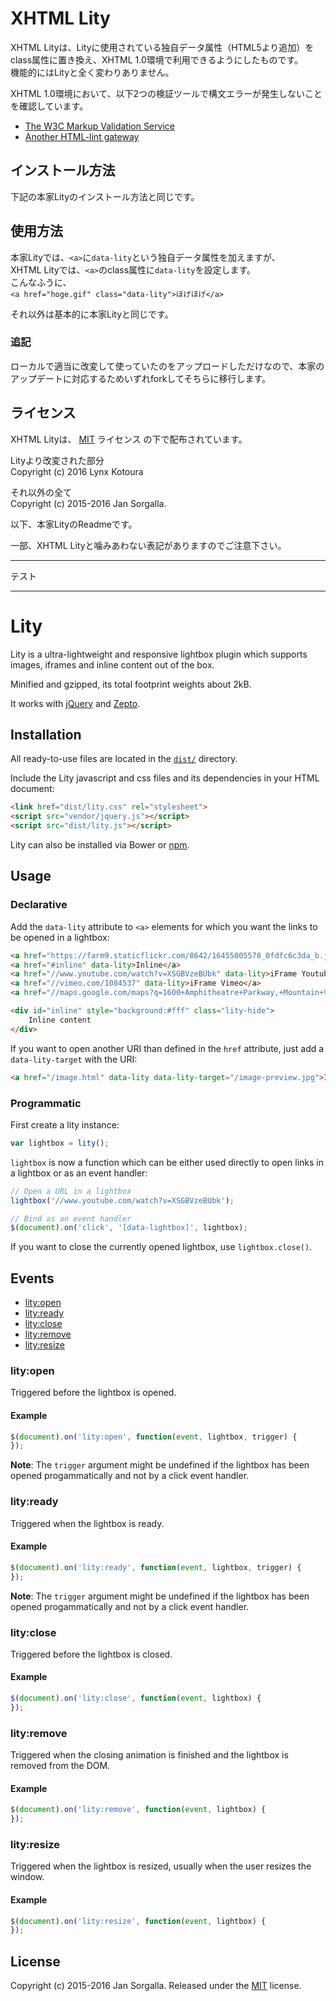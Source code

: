 # XHTML Lity

XHTML Lityは、Lityに使用されている独自データ属性（HTML5より追加）をclass属性に置き換え、XHTML 1.0環境で利用できるようにしたものです。  
機能的にはLityと全く変わりありません。

XHTML 1.0環境において、以下2つの検証ツールで構文エラーが発生しないことを確認しています。

* [The W3C Markup Validation Service](http://validator.w3.org)
* [Another HTML-lint gateway](http://cetus.sakura.ne.jp/htmllint/htmllint.html)

## インストール方法

下記の本家Lityのインストール方法と同じです。

## 使用方法

本家Lityでは、`<a>`に`data-lity`という独自データ属性を加えますが、  
XHTML Lityでは、`<a>`のclass属性に`data-lity`を設定します。  
こんなふうに、  
`<a href="hoge.gif" class="data-lity">ほげほげ</a>`

それ以外は基本的に本家Lityと同じです。

### 追記

ローカルで適当に改変して使っていたのをアップロードしただけなので、本家のアップデートに対応するためいずれforkしてそちらに移行します。

## ライセンス

XHTML Lityは、 [MIT](LICENSE?raw=1) ライセンス の下で配布されています。

Lityより改変された部分  
Copyright (c) 2016 Lynx Kotoura

それ以外の全て  
Copyright (c) 2015-2016 Jan Sorgalla.

以下、本家LityのReadmeです。

一部、XHTML Lityと噛みあわない表記がありますのでご注意下さい。

----

テスト

---

Lity
====

Lity is a ultra-lightweight and responsive lightbox plugin which supports
images, iframes and inline content out of the box.

Minified and gzipped, its total footprint weights about 2kB.

It works with [jQuery](http://jquery.com) and [Zepto](http://zeptojs.com).

Installation
------------

All ready-to-use files are located in the [`dist/`](dist/) directory.

Include the Lity javascript and css files and its dependencies in your HTML
document:

```html
<link href="dist/lity.css" rel="stylesheet">
<script src="vendor/jquery.js"></script>
<script src="dist/lity.js"></script>
```

Lity can also be installed via Bower or [npm](https://www.npmjs.com/package/lity).

Usage
-----

### Declarative

Add the `data-lity` attribute to `<a>` elements for which you want the links to
be opened in a lightbox:

```html
<a href="https://farm9.staticflickr.com/8642/16455005578_0fdfc6c3da_b.jpg" data-lity>Image</a>
<a href="#inline" data-lity>Inline</a>
<a href="//www.youtube.com/watch?v=XSGBVzeBUbk" data-lity>iFrame Youtube</a>
<a href="//vimeo.com/1084537" data-lity>iFrame Vimeo</a>
<a href="//maps.google.com/maps?q=1600+Amphitheatre+Parkway,+Mountain+View,+CA" data-lity>Google Maps</a>

<div id="inline" style="background:#fff" class="lity-hide">
    Inline content
</div>
```

If you want to open another URI than defined in the `href` attribute, just add
a `data-lity-target` with the URI:

```html
<a href="/image.html" data-lity data-lity-target="/image-preview.jpg">Image</a>
```

### Programmatic

First create a lity instance:

```javascript
var lightbox = lity();
```

`lightbox` is now a function which can be either used directly to open links in
a lightbox or as an event handler:

```javascript
// Open a URL in a lightbox
lightbox('//www.youtube.com/watch?v=XSGBVzeBUbk');

// Bind as an event handler
$(document).on('click', '[data-lightbox]', lightbox);
```

If you want to close the currently opened lightbox, use `lightbox.close()`.

Events
------

* [lity:open](#lityopen)
* [lity:ready](#lityready)
* [lity:close](#lityclose)
* [lity:remove](#lityremove)
* [lity:resize](#lityresize)

### lity:open

Triggered before the lightbox is opened.

#### Example

```javascript
$(document).on('lity:open', function(event, lightbox, trigger) {
});
```

**Note**: The `trigger` argument might be undefined if the lightbox has been
opened progammatically and not by a click event handler.

### lity:ready

Triggered when the lightbox is ready.

#### Example

```javascript
$(document).on('lity:ready', function(event, lightbox, trigger) {
});
```

**Note**: The `trigger` argument might be undefined if the lightbox has been
opened progammatically and not by a click event handler.

### lity:close

Triggered before the lightbox is closed.

#### Example

```javascript
$(document).on('lity:close', function(event, lightbox) {
});
```

### lity:remove

Triggered when the closing animation is finished and the lightbox is removed
from the DOM.

#### Example

```javascript
$(document).on('lity:remove', function(event, lightbox) {
});
```

### lity:resize

Triggered when the lightbox is resized, usually when the user resizes the
window.

#### Example

```javascript
$(document).on('lity:resize', function(event, lightbox) {
});
```

License
-------

Copyright (c) 2015-2016 Jan Sorgalla.
Released under the [MIT](LICENSE?raw=1) license.
